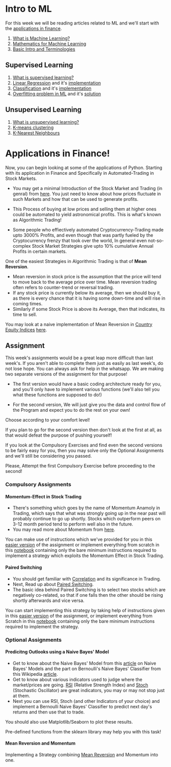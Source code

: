 # Intro to ML
For this week we will be reading articles related to ML and we'll start with the [applications in finance](#Applications-in-Finance!).

1. [What is Machine Learning?](https://www.edureka.co/blog/what-is-machine-learning/)
2. [Mathematics for Machine Learning](https://www.edureka.co/blog/mathematics-for-machine-learning/)
3. [Basic Intro and Terminologies](https://www.edureka.co/blog/introduction-to-machine-learning/)

## Supervised Learning
1. [What is supervised learning?](https://www.edureka.co/blog/supervised-learning/)
2. [Linear Regression](https://www.edureka.co/blog/linear-regression-in-python/) and it's [implementation](https://www.edureka.co/blog/linear-regression-for-machine-learning/)
3. [Classification](https://www.edureka.co/blog/classification-algorithms/) and it's [implementation](https://www.edureka.co/blog/classification-in-machine-learning/)
4. [Overfitting problem in ML](https://www.edureka.co/blog/overfitting-in-machine-learning/) and it's [solution](https://www.edureka.co/blog/regularization-in-machine-learning/)

## Unsupervised Learning
1. [What is unsupervised learning?](https://www.edureka.co/blog/unsupervised-learning/)
2. [K-means clustering](https://www.edureka.co/blog/k-means-clustering-algorithm/)
3. [K-Nearest Neighbours](https://www.edureka.co/blog/k-nearest-neighbors-algorithm/)



# Applications in Finance!

Now, you can begin looking at some of the applications of Python. Starting with its application in Finance and Specifically in
Automated-Trading in Stock Markets.

* You may get a minimal Introduction of the Stock Market and Trading (in genral) from [here](https://www.youtube.com/watch?v=bl797s8u0QQ&t=463s). You just need to know about how prices fluctuate in such Markets and how that can be used to generate profits.

* This Process of buying at low prices and selling them at higher ones could be automated to yield astronomical profits. This is what's known as Algorithmic Trading!
* Some people who effiectively automated Cryptocurrency-Trading made upto 3000% Profits, and even though that was partly fueled by the
Cryptocurrency frenzy that took over the world, In general even not-so-complex Stock Market Strategies give upto 10% cumulative Annual Profits in
certain markets.

One of the easiest Strategies in Algorithmic Trading is that of **Mean Reversion**.

* Mean reversion in stock price is the assumption that the price will tend to move back to the average price over time. Mean reversion trading often refers to counter-trend or reversal trading.
* If any stock price is currently below its average, then we should buy it, as there is every chance that it is having some down-time and will rise in coming times.
* Similarly if some Stock Price is above its Average, then that indicates, its time to sell.

You may look at a naive implementation of Mean Reversion in [Country Equity Indices](https://en.wikipedia.org/wiki/Stock_market_index) [here](https://www.quantconnect.com/tutorials/strategy-library/mean-reversion-effect-in-country-equity-indexes).

## Assignment

This week's assignments would be a great leap more difficult than last week's. If you aren't able to complete them just as easily as last week's, do not lose hope. You can always ask for help in the whatsapp. We are making two separate versions of the assignment for that purpose!

* The first version would have a basic coding architecture ready for you, and you'll only have to implement various functions (we'll also tell you what these functions are supposed to do!)

* For the second version, We will just give you the data and control flow of the Program and expect you to do the rest on your own!

Choose according to your comfort level!

If you plan to go for the second version then don't look at the first at all, as that would defeat the purpose of pushing yourself!

If you look at the Compulsory Exercises and find even the second versions to be fairly easy for you, then you may solve only the Optional Assignments and we'll still be considering you passed.

Please, Attempt the first Compulsory Exercise before proceeding to the second!
### Compulsory Assignments
#### Momentum-Effect in Stock Trading

* There's something which goes by the name of Momentum Anamoly in Trading, which says that what was strongly going up in the near past will probably continue to go up shortly. Stocks which outperform peers on 3-12 month period tend to perform well also in the future.
* You may read more about Momentum from [here](https://quantpedia.com/strategies/momentum-factor-effect-in-stocks/).

You can make use of instructions which we've provided for you in this [easier version](https://github.com/wncc/TSS-2021/blob/main/Python%20%26%20its%20Applications/Week-2/Momentum.ipynb) of the assignment or implement everything from scratch in this [notebook](https://github.com/wncc/TSS-2021/blob/main/Python%20%26%20its%20Applications/Week-2/MomentumH.ipynb) containing only the bare minimum instructions required to implement a strategy which exploits the Momentum Effect in Stock Trading.

#### Paired Switching

* You should get familiar with [Correlation](https://www.investopedia.com/ask/answers/032515/what-does-it-mean-if-correlation-coefficient-positive-negative-or-zero.asp) and its significance in Trading.
* Next, Read up about [Paired Switching](https://quantpedia.com/strategies/paired-switching/).
* The basic idea behind Paired Switching is to select two stocks which are negatively co-related, so that if one falls then the other should be rising shortly afterwards and vice versa.

You can start implementing this strategy by taking help of instructions given in this [easier version](https://github.com/wncc/TSS-2021/blob/main/Python%20%26%20its%20Applications/Week-2/Pairs.ipynb) of the assignment, or implement everything from Scratch in this [notebook](https://github.com/wncc/TSS-2021/blob/main/Python%20%26%20its%20Applications/Week-2/PairsH.ipynb) containing only the bare minimum instructions required to implement the strategy.

### Optional Assignments

#### Predicitng Outlooks using a Naive Bayes' Model

* Get to know about the Naive Bayes' Model from this [article](https://towardsdatascience.com/all-about-naive-bayes-8e13cef044cf) on Naive Bayes' Models and the part on Bernoulli's Naive Bayes' Classifier from this Wikipedia [article](https://en.wikipedia.org/wiki/Naive_Bayes_classifier).
* Get to know about various indicators used to judge where the market/prices are going. [RSI](https://blog.quantinsti.com/rsi-indicator/) (Relative Strength Index) and [Stoch](https://blog.quantinsti.com/stochastic-oscillator/) (Stochastic Oscillator) are great indicators, you may or may not stop just at them.
* Next you can use RSI, Stoch (and other Indicators of your choice) and implement a Bernoulli Naive Bayes' Classifier to predict next day's returns and then use that to trade.

You should also use Matplotlib/Seaborn to plot these results.

Pre-defined functions from the sklearn library may help you with this task!

#### Mean Reversion and Momentum

Implementing a Strategy combining [Mean Reversion](https://www.investopedia.com/terms/m/meanreversion.asp) and Momentum into one.

